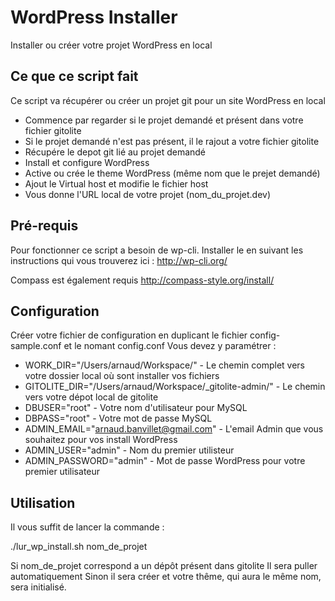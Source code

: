 # WordPress Installer


Installer ou créer votre projet WordPress en local

## Ce que ce script fait

Ce script va récupérer ou créer un projet git pour un site WordPress en local

* Commence par regarder si le projet demandé et présent dans votre fichier gitolite
* Si le projet demandé n'est pas présent, il le rajout a votre fichier gitolite
* Récupére le depot git lié au projet demandé
* Install et configure WordPress
* Active ou crée le theme WordPress (même nom que le prejet demandé)
* Ajout le Virtual host et modifie le fichier host
* Vous donne l'URL local de votre projet (nom_du_projet.dev)


## Pré-requis

Pour fonctionner ce script a besoin de wp-cli. Installer le en suivant les instructions qui vous trouverez ici :
http://wp-cli.org/

Compass est également requis
http://compass-style.org/install/

## Configuration

Créer votre fichier de configuration en duplicant le fichier config-sample.conf et le nomant config.conf
Vous devez y paramétrer :

  * WORK_DIR="/Users/arnaud/Workspace/"                     - Le chemin complet vers votre dossier local où sont installer vos fichiers
  * GITOLITE_DIR="/Users/arnaud/Workspace/_gitolite-admin/" - Le chemin vers votre dépot local de gitolite
  * DBUSER="root"                                           - Votre nom d'utilisateur pour MySQL
  * DBPASS="root"                                           - Votre mot de passe MySQL
  * ADMIN_EMAIL="arnaud.banvillet@gmail.com"                     - L'email Admin que vous souhaitez pour vos install WordPress
  * ADMIN_USER="admin"                                      - Nom du premier utilisteur
  * ADMIN_PASSWORD="admin"                                  - Mot de passe WordPress pour votre premier utilisateur

## Utilisation

Il vous suffit de lancer la commande :

  ./lur_wp_install.sh nom_de_projet

Si nom_de_projet correspond a un dépôt présent dans gitolite Il sera puller automatiquement
Sinon il sera créer et votre thême, qui aura le même nom, sera initialisé.
